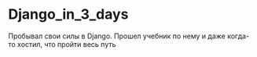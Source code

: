 # Django_in_3_days
Пробывал свои силы в Django. Прошел учебник по нему и даже когда-то хостил, что пройти весь путь
